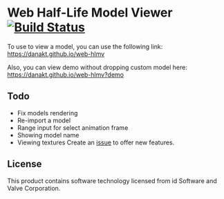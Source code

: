 # Web Half-Life Model Viewer [![Build Status](https://travis-ci.org/danakt/web-hlmv.svg?branch=master)](https://travis-ci.org/danakt/web-hlmv)

To use to view a model, you can use the following link:  
https://danakt.github.io/web-hlmv

Also, you can view demo without dropping custom model here:  
https://danakt.github.io/web-hlmv?demo

## Todo

- Fix models rendering
- Re-import a model
- Range input for select animation frame
- Showing model name
- Viewing textures
  Create an [issue](https://github.com/danakt/web-hlmv/issues) to offer new features.

## License

This product contains software technology licensed from id Software and Valve
Corporation.

